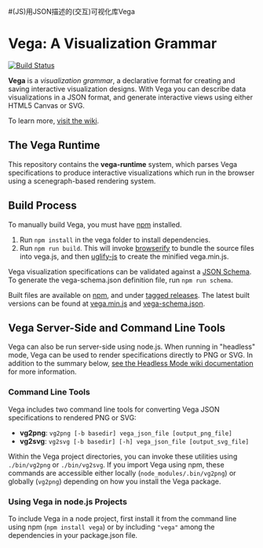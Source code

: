 #(JS)用JSON描述的(交互)可视化库Vega

Vega: A Visualization Grammar
====
[![Build Status](https://travis-ci.org/vega/vega.svg?branch=master)](https://travis-ci.org/vega/vega)

**Vega** is a _visualization grammar_, a declarative format for creating and
saving interactive visualization designs. With Vega you can describe data 
visualizations in a JSON format, and generate interactive views using either 
HTML5 Canvas or SVG.

To learn more, [visit the wiki](https://github.com/vega/vega/wiki).

## The Vega Runtime

This repository contains the **vega-runtime** system, which parses Vega
specifications to produce interactive visualizations which run in the
browser using a scenegraph-based rendering system.

## Build Process

To manually build Vega, you must have [npm](https://www.npmjs.com/) installed.

1. Run `npm install` in the vega folder to install dependencies.
2. Run `npm run build`. This will invoke [browserify](http://browserify.org/) to bundle the source files into vega.js, and then [uglify-js](http://lisperator.net/uglifyjs/) to create the minified vega.min.js.

Vega visualization specifications can be validated against a [JSON Schema](http://json-schema.org/). To generate the vega-schema.json definition file, run `npm run schema`.

Built files are available on [npm](https://www.npmjs.com/package/vega), and under [tagged releases](https://github.com/vega/vega/releases). The latest built versions can be found at [vega.min.js](http://vega.github.io/vega/vega.min.js) and [vega-schema.json](http://vega.github.io/vega/vega-schema.json).

## Vega Server-Side and Command Line Tools

Vega can also be run server-side using node.js. When running in "headless"
mode, Vega can be used to render specifications directly to PNG or SVG. In
addition to the summary below, [see the Headless Mode wiki
documentation](https://github.com/vega/vega/wiki/Headless-Mode) for more
information.

### Command Line Tools

Vega includes two command line tools for converting Vega JSON specifications
to rendered PNG or SVG:

* __vg2png__: `vg2png [-b basedir] vega_json_file [output_png_file]`
* __vg2svg__: `vg2svg [-b basedir] [-h] vega_json_file [output_svg_file]`

Within the Vega project directories, you can invoke these utilities using
`./bin/vg2png` or `./bin/vg2svg`. If you import Vega using npm, these commands
are accessible either locally (`node_modules/.bin/vg2png`) or globally
(`vg2png`) depending on how you install the Vega package.

### Using Vega in node.js Projects

To include Vega in a node project, first install it from the command line
using npm (`npm install vega`) or by including `"vega"` among the dependencies
in your package.json file.
